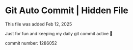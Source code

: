 # Git Auto Commit | Hidden File

This file was added Feb 12, 2025

Just for fun and keeping my daily git commit active 🤪

commit number: 1286052

